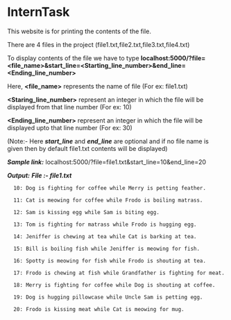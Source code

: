 # InternTask
This website is for printing the contents of the file.

There are 4 files in the project (file1.txt,file2.txt,file3.txt,file4.txt)

To display contents of the file we have to type **localhost:5000/?file=<file_name>&start_line=<Starting_line_number>&end_line=<Ending_line_number>**


Here,
  **<file_name>** represents the name of file (For ex: file1.txt)
  
  **<Staring_line_number>** represent an integer in which the file will be displayed from that line number (For ex: 10)
  
  **<Ending_line_number>** represent an integer in which the file will be displayed upto that line number (For ex: 30)
  
  (Note:- Here ***start_line*** and ***end_line*** are optional and if no file name is given then by default file1.txt contents will be displayed)
  
  
  ***Sample link:***
    localhost:5000/?file=file1.txt&start_line=10&end_line=20
    
  ***Output:***
    ***File :- file1.txt***
    
      10: Dog is fighting for coffee while Merry is petting feather.
      
      11: Cat is meowing for coffee while Frodo is boiling matrass.
      
      12: Sam is kissing egg while Sam is biting egg.
      
      13: Tom is fighting for matrass while Frodo is hugging egg.
      
      14: Jeniffer is chewing at tea while Cat is barking at tea.
      
      15: Bill is boiling fish while Jeniffer is meowing for fish.
      
      16: Spotty is meowing for fish while Frodo is shouting at tea.
      
      17: Frodo is chewing at fish while Grandfather is fighting for meat.
      
      18: Merry is fighting for coffee while Dog is shouting at coffee.
      
      19: Dog is hugging pillowcase while Uncle Sam is petting egg.
      
      20: Frodo is kissing meat while Cat is meowing for mug.
